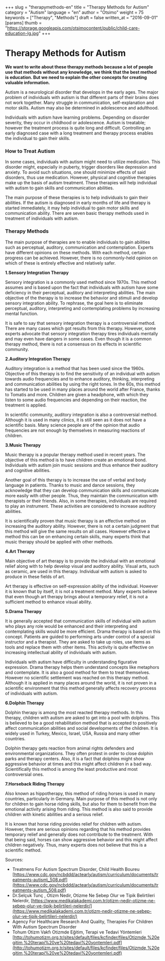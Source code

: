 +++
slug = "therapymethods-en"
title = "Therapy Methods for Autism"
category = "Autism"
language = "en"
author = "Otsimo"
weight = 75
keywords = ["Therapy", "Methods"]
draft = false
written_at = "2016-09-01"
[params]
thumb = "https://storage.googleapis.com/otsimocontent/public/child-care-education-lg.jpg"
+++
# Therapy Methods for Autism

**We want to write about these therapy methods because a lot of people use that methods without any knowledge, we think that the best method is education. But we need to explain the other concepts for creating valuable information.**

Autism is a neurological disorder that develops in the early ages. The major problem of individuals with autism is that different parts of their brains does not work together. Many struggle in communication, self-explanation and motor skills. Autism may also be determined in adolescence and adulthood.

Individuals with autism have learning problems. Depending on disorder severity, they occur in childhood or adolescence. Autism is treatable; however the treatment process is quite long and difficult. Controlling an early diagnosed case with a long treatment and therapy process enables the individual to gain their skills.

### How to Treat Autism

In some cases, individuals with autism might need to utilize medication. This disorder might, especially in puberty, trigger disorders like depression and anxiety. To avoid such situations, one should minimize effects of said disorders, thus use medication. However, physical and cognitive therapies make up the basis of autism treatment. These therapies will help individual with autism to gain skills and communication abilities.

The main purpose of these therapies is to help individuals to gain their abilities. If the autism is diagnosed in early months of life and therapy is started immediately, it may help individual to gain motor skills and communication ability. There are seven basic therapy methods used in treatment of individuals with autism.

### Therapy Methods

The main purpose of therapies are to enable individuals to gain abilities such as perceptual, auditory, communication and contemplation.  Experts have different opinions on these methods. With each method, certain progress can be achieved. However, there is no commonly-held opinion on which of these is entirely effective and relatively safer.

**1.Sensory Integration Therapy**

Sensory integration is a commonly used method since 1970s. This method assumes and is based upon the fact that individuals with autism have some deficiency in their perceptual, auditory and interpreting abilities. The main objective of the therapy is to increase the behavior and stimuli and develop sensory integration ability. To rephrase, the goal here is to eliminate perceptual, auditory, interpreting and contemplating problems by increasing mental function.

It is safe to say that sensory integration therapy is a controversial method. There are many cases which got results from this therapy. However, some experts advocate that sensory integration therapy tires individuals mentally and may even have dangers in some cases. Even though it is a common therapy method, there is not a consensus on its effects in scientific community.

**2.Auditory Integration Therapy**

Auditory integration is a method that has been used since the 1960s. Objective of this therapy is to find the sensitivity of an individual with autism towards audio frequencies and to enhance auditory, thinking, interpreting and communication abilities by using the right tones. In the 60s, this method has started to be used in many places around the world after France, thanks to Tomatis and more. Children are given a headphone, with which they listen to some audio frequencies and depending on their reaction, the treatment is applied.

In scientific community, auditory integration is also a controversial method. Although it is used in many clinics, it is still seen as it does not have a scientific basis. Many science people are of the opinion that audio frequencies are not enough by themselves in measuring reactions of children.

**3.Music Therapy**

Music therapy is a popular therapy method used in recent years. The objective of this method is to have children create an emotional bond. Individuals with autism join music sessions and thus enhance their auditory and cognitive abilities.

Another goal of this therapy is to increase the use of verbal and body language in patients. Thanks to music and dance sessions, they acknowledge that they can develop communication skills and communicate more easily with other people. Thus, they maintain the communication with therapists or their friends. Also, in some therapies, individuals are required to play an instrument. These activities are considered to increase auditory abilities.

It is scientifically proven that music therapy is an effective method on increasing the auditory ability. However, there is not a certain judgment that this method will give the same results on all cases. However effective a method this can be on enhancing certain skills, many experts think that music therapy should be applied with other methods.

**4.Art Therapy**

Main objective of art therapy is to provide the individual with an emotional relief along with to help develop visual and auditory ability. Visual arts, such as ceramic, are used in this therapy. Individual with autism is asked to produce in these fields of art.

Art therapy is effective on self-expression ability of the individual.  However it is known that by itself, it is not a treatment method. Many experts believe that even though art therapy brings about a temporary relief, it is not a sufficient method to enhance visual ability.

**5.Drama Therapy**

It is generally accepted that communication skills of individual with autism who plays any role would be enhanced and their interpreting and contemplating skills would be more efficient. Drama therapy is based on this concept. Patients are guided to performing arts under control of a special instructor and a therapist. They are asked to take up roles, use items as tools and replace them with other items. This activity is quite effective on increasing intellectual ability of individuals with autism.

Individuals with autism have difficulty in understanding figurative expression. Drama therapy helps them understand concepts like metaphors and contemplate. It is also a good method for them to treat themselves. However no scientific settlement was reached on this therapy method. Although it is applied in many places around the world, it is not proven in a scientific environment that this method generally affects recovery process of individuals with autism.

**6.Dolphin Therapy**

Dolphin therapy is among the most reacted therapy methods. In this therapy, children with autism are asked to get into a pool with dolphins. This is believed to be a good rehabilitation method that is accepted to positively affect communication abilities and social developments of the children. It is widely used in Turkey, Mexico, Israel, USA, Russia and many other countries.

Dolphin therapy gets reaction from animal rights defenders and environmental organizations. They often protest in order to close dolphin parks and therapy centers. Also, it is a fact that dolphins might show aggressive behavior at times and this might affect children in a bad way. Scientifically this method is among the least productive and most controversial ones.

**7.Horseback Riding Therapy**

Also known as hippotherapy, this method of riding horses is used in many countries, particularly in Germany. Main purpose of this method is not only for children to gain horse riding skills, but also for them to benefit from the emotional activity arising from riding. This method is also said to provide children with kinetic abilities and a serious relief.

It is known that horse riding provides relief for children with autism. However, there are serious opinions regarding that his method provides temporary relief and generally does not contribute to the treatment. With that being said, horses can show aggressive behavior and this might affect children negatively. Thus, many experts does not believe that this is a scientific method.

Sources:

- Treatmens For Autism Spectrum Disorder, Child Health Boureu [https://www.cdc.gov/ncbddd/actearly/autism/curriculum/documents/treatments-autism\_508.pdf](https://www.cdc.gov/ncbddd/actearly/autism/curriculum/documents/treatments-autism_508.pdf)
-  Dr.Selçuk Tunç  , Otizm Nedir, Otizme Ne Sebep Olur ve Tipik Belirtileri Nelerdir, [https://www.medikalakademi.com.tr/otizm-nedir-otizme-ne-sebep-olur-ve-tipik-belirtileri-nelerdir/](https://www.medikalakademi.com.tr/otizm-nedir-otizme-ne-sebep-olur-ve-tipik-belirtileri-nelerdir/)
-  Agency For Healthcare Research And Quality,  Therapies For Children With Autism Spectrum Disorder
-  Tohum Otizm Vakfı  Otizmde Eğitim, Terapi ve Tedavi Yöntemleri [http://tohumotizm.org.tr/sites/default/files/kcfinder/files/Otizmde,%20egitim,%20terapi%20ve%20tedavi%20yontemleri.pdf](http://tohumotizm.org.tr/sites/default/files/kcfinder/files/Otizmde,%20egitim,%20terapi%20ve%20tedavi%20yontemleri.pdf)
